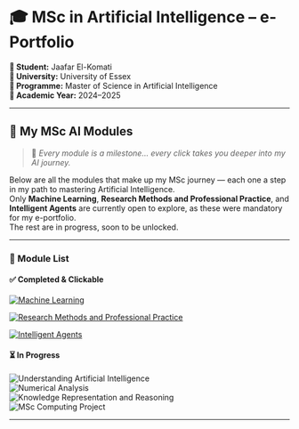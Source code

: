 # 🎓 MSc in Artificial Intelligence – e-Portfolio

**👤 Student:** Jaafar El-Komati  
**🏫 University:** University of Essex  
**📘 Programme:** Master of Science in Artificial Intelligence  
**📅 Academic Year:** 2024–2025  

---

## 🚀 My MSc AI Modules

> 🌟 *Every module is a milestone… every click takes you deeper into my AI journey.*  

Below are all the modules that make up my MSc journey — each one a step in my path to mastering Artificial Intelligence.  
Only **Machine Learning**, **Research Methods and Professional Practice**, and **Intelligent Agents** are currently open to explore, as these were mandatory for my e-portfolio.  
The rest are in progress, soon to be unlocked.  

---

### 📂 Module List

#### ✅ Completed & Clickable
<p align="left">
  <a href="./Machine-Learning/">
    <img src="https://img.shields.io/badge/Machine_Learning-white?style=for-the-badge&logo=github" alt="Machine Learning">
  </a>
</p>
<p align="left">
  <a href="./Research-Methods-and-Professional-Practice/">
    <img src="https://img.shields.io/badge/Research_Methods_and_Professional_Practice-white?style=for-the-badge&logo=github" alt="Research Methods and Professional Practice">
  </a>
</p>
<p align="left">
  <a href="./Intelligent-Agents/">
    <img src="https://img.shields.io/badge/Intelligent_Agents-white?style=for-the-badge&logo=github" alt="Intelligent Agents">
  </a>
</p>

#### ⏳ In Progress
<img src="https://img.shields.io/badge/Understanding_Artificial_Intelligence-grey?style=for-the-badge" alt="Understanding Artificial Intelligence">
<br>
<img src="https://img.shields.io/badge/Numerical_Analysis-grey?style=for-the-badge" alt="Numerical Analysis">
<br>
<img src="https://img.shields.io/badge/Knowledge_Representation_and_Reasoning-grey?style=for-the-badge" alt="Knowledge Representation and Reasoning">
<br>
<img src="https://img.shields.io/badge/MSc_Computing_Project-grey?style=for-the-badge" alt="MSc Computing Project">

---
